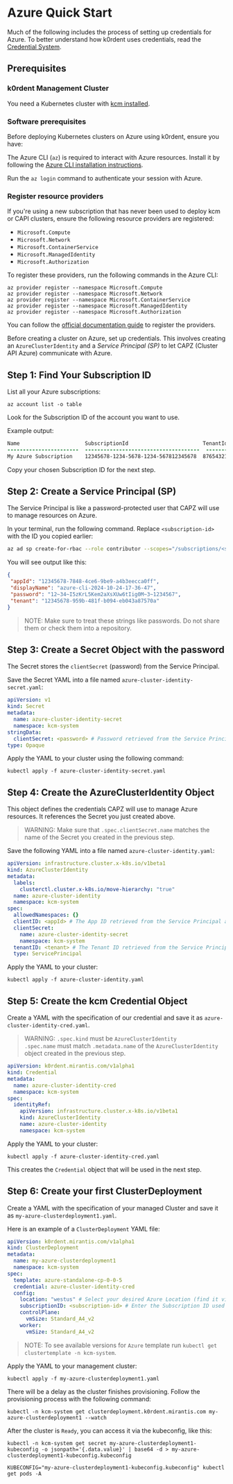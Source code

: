 # Azure Quick Start

Much of the following includes the process of setting up credentials for Azure.
To better understand how k0rdent uses credentials, read the
[Credential System](../credential/main.md).

## Prerequisites

### k0rdent Management Cluster

You need a Kubernetes cluster with [kcm installed](installation.md).

### Software prerequisites

Before deploying Kubernetes clusters on Azure using k0rdent, ensure you have:

The Azure CLI (`az`) is required to interact with Azure resources. Install it
by following the [Azure CLI installation instructions](https://learn.microsoft.com/en-us/cli/azure/install-azure-cli).

Run the `az login` command to authenticate your session with Azure.

### Register resource providers

If you're using a new subscription that has never been used to deploy kcm or
CAPI clusters, ensure the following resource providers are registered:

- `Microsoft.Compute`
- `Microsoft.Network`
- `Microsoft.ContainerService`
- `Microsoft.ManagedIdentity`
- `Microsoft.Authorization`

To register these providers, run the following commands in the Azure CLI:

```shell
az provider register --namespace Microsoft.Compute
az provider register --namespace Microsoft.Network
az provider register --namespace Microsoft.ContainerService
az provider register --namespace Microsoft.ManagedIdentity
az provider register --namespace Microsoft.Authorization
```

You can follow the [official documentation guide](https://learn.microsoft.com/en-us/azure/azure-resource-manager/management/resource-providers-and-types)
to register the providers.

Before creating a cluster on Azure, set up credentials. This involves creating
an `AzureClusterIdentity` and a _Service Principal (SP)_ to let CAPZ (Cluster
API Azure) communicate with Azure.

## Step 1: Find Your Subscription ID

List all your Azure subscriptions:

```shell
az account list -o table
```

Look for the Subscription ID of the account you want to use.

Example output:

```diff
Name                     SubscriptionId                        TenantId
-----------------------  -------------------------------------  --------------------------------
My Azure Subscription    12345678-1234-5678-1234-567812345678  87654321-1234-5678-1234-12345678
```

Copy your chosen Subscription ID for the next step.

## Step 2: Create a Service Principal (SP)

The Service Principal is like a password-protected user that CAPZ will use to
manage resources on Azure.

In your terminal, run the following command. Replace `<subscription-id>` with
the ID you copied earlier:

```bash
az ad sp create-for-rbac --role contributor --scopes="/subscriptions/<subscription-id>"
```

You will see output like this:

```json
{
 "appId": "12345678-7848-4ce6-9be9-a4b3eecca0ff",
 "displayName": "azure-cli-2024-10-24-17-36-47",
 "password": "12~34~I5zKrL5Kem2aXsXUw6tIig0M~3~1234567",
 "tenant": "12345678-959b-481f-b094-eb043a87570a"
}
```

> NOTE:
> Make sure to treat these strings like passwords. Do not share them
> or check them into a repository.

## Step 3: Create a Secret Object with the password

The Secret stores the `clientSecret` (password) from the Service Principal.

Save the Secret YAML into a file named `azure-cluster-identity-secret.yaml`:

```yaml
apiVersion: v1
kind: Secret
metadata:
  name: azure-cluster-identity-secret
  namespace: kcm-system
stringData:
  clientSecret: <password> # Password retrieved from the Service Principal
type: Opaque
```

Apply the YAML to your cluster using the following command:

```shell
kubectl apply -f azure-cluster-identity-secret.yaml
```

## Step 4: Create the AzureClusterIdentity Object

This object defines the credentials CAPZ will use to manage Azure resources.
It references the Secret you just created above.

> WARNING:
> Make sure that `.spec.clientSecret.name` matches the name of the
> Secret you created in the previous step.

Save the following YAML into a file named `azure-cluster-identity.yaml`:

```yaml
apiVersion: infrastructure.cluster.x-k8s.io/v1beta1
kind: AzureClusterIdentity
metadata:
  labels:
    clusterctl.cluster.x-k8s.io/move-hierarchy: "true"
  name: azure-cluster-identity
  namespace: kcm-system
spec:
  allowedNamespaces: {}
  clientID: <appId> # The App ID retrieved from the Service Principal above in Step 2
  clientSecret:
    name: azure-cluster-identity-secret
    namespace: kcm-system
  tenantID: <tenant> # The Tenant ID retrieved from the Service Principal above in Step 2
  type: ServicePrincipal
```

Apply the YAML to your cluster:

```shell
kubectl apply -f azure-cluster-identity.yaml
```

## Step 5: Create the kcm Credential Object

Create a YAML with the specification of our credential and save it as
`azure-cluster-identity-cred.yaml`.

> WARNING:
> `.spec.kind` must be `AzureClusterIdentity`  
> `.spec.name` must match `.metadata.name` of the `AzureClusterIdentity` object
> created in the previous step.

```yaml
apiVersion: k0rdent.mirantis.com/v1alpha1
kind: Credential
metadata:
  name: azure-cluster-identity-cred
  namespace: kcm-system
spec:
  identityRef:
    apiVersion: infrastructure.cluster.x-k8s.io/v1beta1
    kind: AzureClusterIdentity
    name: azure-cluster-identity
    namespace: kcm-system
```

Apply the YAML to your cluster:

```shell
kubectl apply -f azure-cluster-identity-cred.yaml
```

This creates the `Credential` object that will be used in the next step.

## Step 6: Create your first ClusterDeployment

Create a YAML with the specification of your managed Cluster and save it as
`my-azure-clusterdeployment1.yaml`.

Here is an example of a `ClusterDeployment` YAML file:

```yaml
apiVersion: k0rdent.mirantis.com/v1alpha1
kind: ClusterDeployment
metadata:
  name: my-azure-clusterdeployment1
  namespace: kcm-system
spec:
  template: azure-standalone-cp-0-0-5
  credential: azure-cluster-identity-cred
  config:
    location: "westus" # Select your desired Azure Location (find it via `az account list-locations -o table`)
    subscriptionID: <subscription-id> # Enter the Subscription ID used earlier
    controlPlane:
      vmSize: Standard_A4_v2
    worker:
      vmSize: Standard_A4_v2
```

> NOTE:
> To see available versions for `Azure` template run `kubectl get clustertemplate -n kcm-system`.
>

Apply the YAML to your management cluster:

```shell
kubectl apply -f my-azure-clusterdeployment1.yaml
```

There will be a delay as the cluster finishes provisioning. Follow the
provisioning process with the following command:

```shell
kubectl -n kcm-system get clusterdeployment.k0rdent.mirantis.com my-azure-clusterdeployment1 --watch
```

After the cluster is `Ready`, you can access it via the kubeconfig, like this:

```shell
kubectl -n kcm-system get secret my-azure-clusterdeployment1-kubeconfig -o jsonpath='{.data.value}' | base64 -d > my-azure-clusterdeployment1-kubeconfig.kubeconfig
```

```shell
KUBECONFIG="my-azure-clusterdeployment1-kubeconfig.kubeconfig" kubectl get pods -A
```
